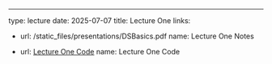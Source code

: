 ---
type: lecture
date: 2025-07-07
title: Lecture One
links: 
  - url: /static_files/presentations/DSBasics.pdf
    name: Lecture One Notes

  - url: [Lecture One Code](https://github.com/wonjun-seo/cosmos/tree/master/static_files/presentations/lecture_one)
    name: Lecture One Code

